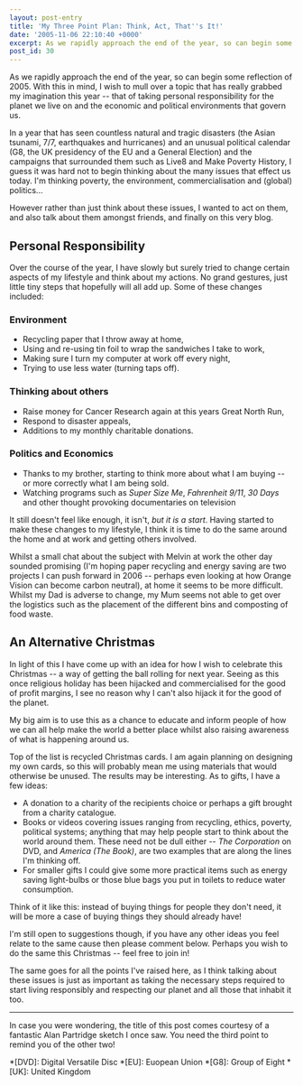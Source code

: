 ```yaml
---
layout: post-entry
title: 'My Three Point Plan: Think, Act, That''s It!'
date: '2005-11-06 22:10:40 +0000'
excerpt: As we rapidly approach the end of the year, so can begin some reflection of 2005. With this in mind, I wish to mull over a topic that has really grabbed my imagination this year -- that of taking personal responsibility for the planet we live on and the economic and political environments that govern us.
post_id: 30
---
```

As we rapidly approach the end of the year, so can begin some reflection of 2005. With this in mind, I wish to mull over a topic that has really grabbed my imagination this year -- that of taking personal responsibility for the planet we live on and the economic and political environments that govern us.

In a year that has seen countless natural and tragic disasters (the Asian tsunami, 7/7, earthquakes and hurricanes) and an unusual political calendar (G8, the UK presidency of the EU and a General Election) and the campaigns that surrounded them such as Live8 and Make Poverty History, I guess it was hard not to begin thinking about the many issues that effect us today. I'm thinking poverty, the environment, commercialisation and (global) politics...

However rather than just think about these issues, I wanted to act on them, and also talk about them amongst friends, and finally on this very blog.

## Personal Responsibility
Over the course of the year, I have slowly but surely tried to change certain aspects of my lifestyle and think about my actions. No grand gestures, just little tiny steps that hopefully will all add up. Some of these changes included:

### Environment
* Recycling paper that I throw away at home,
* Using and re-using tin foil to wrap the sandwiches I take to work,
* Making sure I turn my computer at work off every night,
* Trying to use less water (turning taps off).

### Thinking about others
* Raise money for Cancer Research again at this years Great North Run,
* Respond to disaster appeals,
* Additions to my monthly charitable donations.

### Politics and Economics
* Thanks to my brother, starting to think more about what I am buying -- or more correctly what I am being sold.
* Watching programs such as <cite>Super Size Me</cite>, <cite>Fahrenheit 9/11</cite>, <cite>30 Days</cite> and other thought provoking documentaries on television

It still doesn't feel like enough, it isn't, *but it is a start*. Having started to make these changes to my  lifestyle, I think it is time to do the same around the home and at work and getting others involved.

Whilst a small chat about the subject with Melvin at work the other day sounded promising (I'm hoping paper recycling and energy saving are two projects I can push forward in 2006 -- perhaps even looking at how Orange Vision can become carbon neutral), at home it seems to be more difficult. Whilst my Dad is adverse to change, my Mum seems not able to get over the logistics such as the placement of the different bins and composting of food waste.

## An Alternative Christmas
In light of this I have come up with an idea for how I wish to celebrate this Christmas -- a way of getting the ball rolling for next year. Seeing as this once religious holiday has been hijacked and commercialised for the good of profit margins, I see no reason why I can't also hijack it for the good of the planet.

My big aim is to use this as a chance to educate and inform people of how we can all help make the world a better place whilst also raising awareness of what is happening around us.

Top of the list is recycled Christmas cards. I am again planning on designing my own cards, so this will probably mean me using materials that would otherwise be unused. The results may be interesting. As to gifts, I have a few ideas:

* A donation to a charity of the recipients choice or perhaps a gift brought from a charity catalogue.
* Books or videos covering issues ranging from recycling, ethics, poverty, political systems; anything that may help people start to think about the world around them. These need not be dull either -- <cite>The Corporation</cite> on DVD, and <cite>America (The Book)</cite>, are two examples that are along the lines I'm thinking off.
* For smaller gifts I could give some more practical items such as energy saving light-bulbs or those blue bags you put in toilets to reduce water consumption.

Think of it like this: instead of buying things for people they don't need, it will be more a case of buying things they should already have!

I'm still open to suggestions though, if you have any other ideas you feel relate to the same cause then please comment below. Perhaps you wish to do the same this Christmas -- feel free to join in!

The same goes for all the points I've raised here, as I think talking about these issues is just as important as taking the necessary steps required to start living responsibly and respecting our planet and all those that inhabit it too.

***

In case you were wondering, the title of this post comes courtesy of a fantastic Alan Partridge sketch I once saw. You need the third point to remind you of the other two!

*[DVD]: Digital Versatile Disc
*[EU]: Euopean Union
*[G8]: Group of Eight
*[UK]: United Kingdom